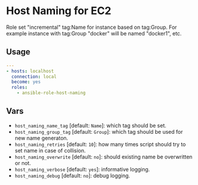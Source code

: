 # Host Naming for EC2

Role set "incremental" tag:Name for instance based on tag:Group. For example instance with tag:Group "docker" will be named "docker1", etc.

## Usage

```yaml
---
- hosts: localhost
  connection: local
  become: yes
  roles:
    - ansible-role-host-naming
```

## Vars

* `host_naming_name_tag` [default: `Name`]: which tag should be set.
* `host_naming_group_tag` [default: `Group`]: which tag should be used for new name generaton.
* `host_naming_retries` [default: `10`]: how many times script should try to set name in case of collision.
* `host_naming_overwrite` [default: `no`]: should existing name be overwritten or not.
* `host_naming_verbose` [default: `yes`]: informative logging.
* `host_naming_debug` [default: `no`]: debug logging.
